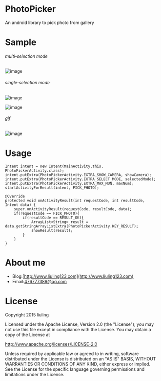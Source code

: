 # PhotoPicker
An android library to pick photo from gallery

# Sample

###### multi-selection mode
![image](https://raw.githubusercontent.com/liuling07/PhotoPicker/master/photo-picker-sample03.png)
<br/>
###### single-selection mode
![image](https://raw.githubusercontent.com/liuling07/PhotoPicker/master/photo-picker-sample01.png)

![image](https://raw.githubusercontent.com/liuling07/PhotoPicker/master/photo-picker-sample02.png)
<br/>

###### gif
![image](https://raw.githubusercontent.com/liuling07/PhotoPicker/master/sample.gif)
<br/>
# Usage
```
Intent intent = new Intent(MainActivity.this, PhotoPickerActivity.class);
intent.putExtra(PhotoPickerActivity.EXTRA_SHOW_CAMERA, showCamera);
intent.putExtra(PhotoPickerActivity.EXTRA_SELECT_MODE, selectedMode);
intent.putExtra(PhotoPickerActivity.EXTRA_MAX_MUN, maxNum);
startActivityForResult(intent, PICK_PHOTO);
```

```
@Override
protected void onActivityResult(int requestCode, int resultCode, Intent data) {
    super.onActivityResult(requestCode, resultCode, data);
    if(requestCode == PICK_PHOTO){
        if(resultCode == RESULT_OK){
            ArrayList<String> result = data.getStringArrayListExtra(PhotoPickerActivity.KEY_RESULT);
            showResult(result);
        }
    }
}
```
# About me
* Blog:[http://www.liuling123.com](http://www.liuling123.com)
* Email:[476777389@qq.com](mailto:476777389@qq.com)

# License
Copyright 2015 liuling

Licensed under the Apache License, Version 2.0 (the "License");
you may not use this file except in compliance with the License.
You may obtain a copy of the License at

   http://www.apache.org/licenses/LICENSE-2.0

Unless required by applicable law or agreed to in writing, software
distributed under the License is distributed on an "AS IS" BASIS,
WITHOUT WARRANTIES OR CONDITIONS OF ANY KIND, either express or implied.
See the License for the specific language governing permissions and
limitations under the License.